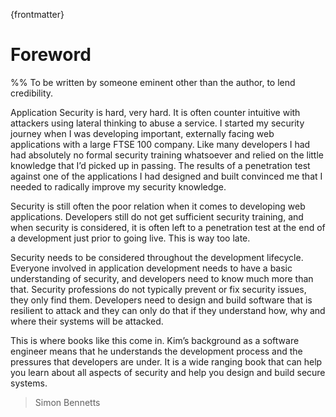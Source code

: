 
{frontmatter}

# Foreword

%% To be written by someone eminent other than the author, to lend credibility.

Application Security is hard, very hard. It is often counter intuitive with attackers using lateral thinking to abuse a service.
I started my security journey when I was developing important, externally facing web applications with a large FTSE 100 company. Like many developers I had had absolutely no formal security training whatsoever and relied on the little knowledge that I’d picked up in passing. The results of a penetration test against one of the applications I had designed and built convinced me that I needed to radically improve my security knowledge.

Security is still often the poor relation when it comes to developing web applications.
Developers still do not get sufficient security training, and when security is considered, it is often left to a penetration test at the end of a development just prior to going live. This is way too late.

Security needs to be considered throughout the development lifecycle. 
Everyone involved in application development needs to have a basic understanding of security, and developers need to know much more than that.
Security professions do not typically prevent or fix security issues, they only find them. Developers need to design and build software that is resilient to attack and they can only do that if they understand how, why and where their systems will be attacked.

This is where books like this come in. 
Kim’s background as a software engineer means that he understands the development process and the pressures that developers are under.
It is a wide ranging book that can help you learn about all aspects of security and help you design and build secure systems.

> Simon Bennetts